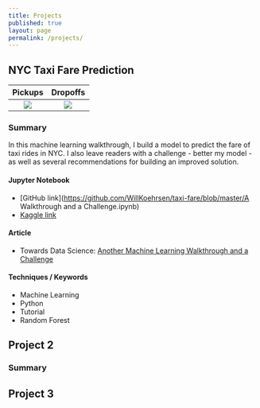 ```yaml
---
title: Projects
published: true
layout: page
permalink: /projects/
---
```


## NYC Taxi Fare Prediction

Pickups            |  Dropoffs
:-------------------------:|:-------------------------:
![](https://cdn-images-1.medium.com/max/600/1*pAwxGw7veApg8GN60SoTbQ.png)  |  ![](https://cdn-images-1.medium.com/max/600/1*Vy8jl9Q83pmupOj2DIHAtw.png)

### Summary

In this machine learning walkthrough, I build a model to predict the fare of taxi rides in NYC. I also leave readers with a challenge - better my model - as well as several recommendations for building an improved solution.

#### Jupyter Notebook

* [GitHub link](https://github.com/WillKoehrsen/taxi-fare/blob/master/A Walkthrough and
a Challenge.ipynb)
* [Kaggle link](https://www.kaggle.com/willkoehrsen/a-walkthrough-and-a-challenge)

#### Article

* Towards Data Science: [Another Machine Learning Walkthrough and a Challenge](https://medium.com/p/8fae1e187a64)

#### Techniques / Keywords

* Machine Learning
* Python
* Tutorial
* Random Forest

## Project 2

### Summary

## Project 3
